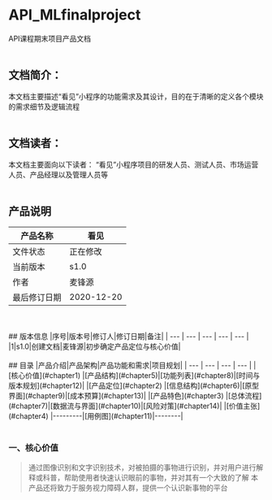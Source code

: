 # API_MLfinalproject
API课程期末项目产品文档
</br>
</br>
## 文档简介：
本文档主要描述“看见”小程序的功能需求及其设计，目的在于清晰的定义各个模块的需求细节及逻辑流程
</br>
</br>
## 文档读者：
本文档主要面向以下读者： “看见”小程序项目的研发人员、测试人员、市场运营人员、产品经理以及管理人员等
</br>
</br>
## 产品说明
|产品名称|看见|
| --- | --- |
|文件状态|正在修改|
|当前版本|s1.0|
|作者|麦锋源|
|最后修订日期|2020-12-20|
</br>
</br>
## 版本信息
|序号|版本号|修订人|修订日期|备注|
| --- | --- | --- | --- | --- |
|1|s1.0|创建文档|麦锋源|初步确定产品定位与核心价值|
</br>
</br>
## 目录
|产品介绍|产品架构|产品功能和需求|项目规划|
| --- | --- | --- | --- |
|[核心价值](#chapter1) |[产品结构](#chapter5)|[功能列表](#chapter8)|[时间与版本规划](#chapter12)|
|[产品定位](#chapter2) |[信息结构](#chapter6)|[原型界面](#chapter9)|[成本预算](#chapter13)|
|[产品特色](#chapter3) |[总体流程](#chapter7)|[数据流与界面](#chapter10)|[风险对策](#chapter14)|
|[价值主张](#chapter4) |---------|[用例图](#chapter11)|--------|
</br>
</br>

<h3 id="chapter1">一、核心价值</h3>

> 通过图像识别和文字识别技术，对被拍摄的事物进行识别，并对用户进行解释或科普，帮助使用者快速认识眼前的事物，并对其有一个大致的了解
> 本产品还将致力于服务视力障碍人群，提供一个认识新事物的平台
